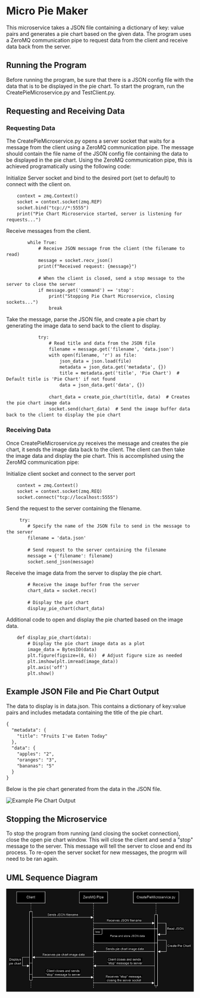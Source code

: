 # Micro Pie Maker
This microservice takes a JSON file containing a dictionary of key: value pairs and generates a pie chart based on the given data.
The program uses a ZeroMQ communication pipe to request data from the client and receive data back from the server.


## Running the Program
Before running the program, be sure that there is a JSON config file with the data that is to be displayed in the pie chart. 
To start the program, run the CreatePieMicroservice.py and TestClient.py. 

## Requesting and Receiving Data
### Requesting Data
The CreatePieMicroservice.py opens a server socket that waits for a message from the client using a ZeroMQ communication pipe.
The message should contain the file name of the JSON config file containing the data to be displayed in the pie chart. 
Using the ZeroMQ communication pipe, this is achieved programatically using the following code:

Initialize Server socket and bind to the desired port (set to default) to connect with the client on.
```
    context = zmq.Context()
    socket = context.socket(zmq.REP)
    socket.bind("tcp://*:5555")
    print("Pie Chart Microservice started, server is listening for requests...")
```
Receive messages from the client.
```
        while True:
            # Receive JSON message from the client (the filename to read)
            message = socket.recv_json()
            print(f"Received request: {message}")

            # When the client is closed, send a stop message to the server to close the server
            if message.get('command') == 'stop':
                print("Stopping Pie Chart Microservice, closing sockets...")
                break
```
Take the message, parse the JSON file, and create a pie chart by generating the image data to send back to the client to display.
```
            try:
                # Read title and data from the JSON file
                filename = message.get('filename', 'data.json')
                with open(filename, 'r') as file:
                    json_data = json.load(file)
                    metadata = json_data.get('metadata', {})
                    title = metadata.get('title', 'Pie Chart')  # Default title is 'Pie Chart' if not found
                    data = json_data.get('data', {})

                chart_data = create_pie_chart(title, data)  # Creates the pie chart image data
                socket.send(chart_data)  # Send the image buffer data back to the client to display the pie chart
```

### Receiving Data
Once CreatePieMicroservice.py receives the message and creates the pie chart, it sends the image data back to the client. 
The client can then take the image data and display the pie chart. This is accomplished using the ZeroMQ communication pipe:

Initialize client socket and connect to the server port
```
    context = zmq.Context()
    socket = context.socket(zmq.REQ)
    socket.connect("tcp://localhost:5555")
```
Send the request to the server containing the filename.
```
     try:
        # Specify the name of the JSON file to send in the message to the server
        filename = 'data.json'

        # Send request to the server containing the filename
        message = {'filename': filename}
        socket.send_json(message)
```
Receive the image data from the server to display the pie chart.
```
        # Receive the image buffer from the server
        chart_data = socket.recv()

        # Display the pie chart
        display_pie_chart(chart_data)
```
Additional code to open and display the pie charted based on the image data.
```
    def display_pie_chart(data):
        # Display the pie chart image data as a plot
        image_data = BytesIO(data)
        plt.figure(figsize=(8, 6))  # Adjust figure size as needed
        plt.imshow(plt.imread(image_data))
        plt.axis('off')
        plt.show()
```

## Example JSON File and Pie Chart Output
The data to display is in data.json. This contains a dictionary of key:value pairs and includes metadata containing the title of the pie chart. 
```
{
  "metadata": {
    "title": "Fruits I've Eaten Today"
  },
  "data": {
    "apples": "2",
    "oranges": "3",
    "bananas": "5"
  }
}
```
Below is the pie chart generated from the data in the JSON file.

![Example Pie Chart Output](https://github.com/nohabean/PieChartMicroservice/blob/master/example.png)

## Stopping the Microservice
To stop the program from running (and closing the socket connection), close the open pie chart window. This 
will close the client and send a "stop" message to the server. This message will tell the server to close and 
end its process. To re-open the server socket for new messages, the progrm will need to be ran again.

## UML Sequence Diagram

![UML Sequence Diagram](https://github.com/nohabean/Micro-Pie-Maker/blob/master/UML-MicroserviceA.png)
